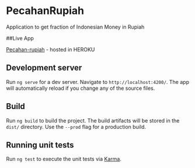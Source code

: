 # PecahanRupiah

Application to get fraction of Indonesian Money in Rupiah

##Live App

[Pecahan-rupiah](https://pecahan-rupiah.herokuapp.com/) - hosted in HEROKU

## Development server

Run `ng serve` for a dev server. Navigate to `http://localhost:4200/`. The app will automatically reload if you change any of the source files.

## Build

Run `ng build` to build the project. The build artifacts will be stored in the `dist/` directory. Use the `--prod` flag for a production build.

## Running unit tests

Run `ng test` to execute the unit tests via [Karma](https://karma-runner.github.io).
